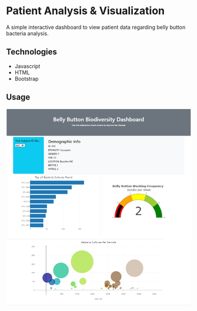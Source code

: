 # Patient Analysis & Visualization
A simple interactive dashboard to view patient data regarding belly button bacteria analysis.

## Technologies
- Javascript
- HTML
- Bootstrap

## Usage
![dashboard](https://github.com/Ryndine/patient_analysis_visualization/blob/main/images/patient-dashboard.png)
